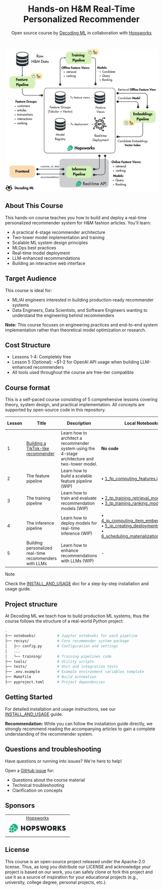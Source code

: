 <div align="center">
  <h1>Hands-on H&M Real-Time Personalized Recommender</h1>
  <p class="tagline">Open source course by <a href="https://decodingml.substack.com">Decoding ML</a> in collaboration with <a href="https://rebrand.ly/homepage-github">Hopsworks</a></p>
</div>

</br>

<p align="center">
  <a href="https://decodingml.substack.com/p/33d3273e-b8e3-4d98-b160-c3d239343022">
    <img src="assets/architecture.png" alt="Architecture" width="600">
  </a>
</p>

## About This Course

This hands-on course teaches you how to build and deploy a real-time personalized recommender system for H&M fashion articles. You'll learn:

- A practical 4-stage recommender architecture
- Two-tower model implementation and training
- Scalable ML system design principles
- MLOps best practices
- Real-time model deployment
- LLM-enhanced recommendations
- Building an interactive web interface

## Target Audience

This course is ideal for:
- ML/AI engineers interested in building production-ready recommender systems
- Data Engineers, Data Scientists, and Software Engineers wanting to understand the engineering behind recommenders

**Note:** This course focuses on engineering practices and end-to-end system implementation rather than theoretical model optimization or research.

## Cost Structure

- Lessons 1-4: Completely free
- Lesson 5 (Optional): ~$1-2 for OpenAI API usage when building LLM-enhanced recommenders
- All tools used throughout the course are free-tier compatible

## Course format

This is a self-paced course consisting of 5 comprehensive lessons covering theory, system design, and practical implementation. All concepts are supported by open-source code in this repository.

| Lesson | Title | Description | Local Notebooks | Colab Notebooks |
|--------|-------|-------------|----------------|-----------------|
| 1 | [Building a TikTok-like recommender](https://decodingml.substack.com/p/33d3273e-b8e3-4d98-b160-c3d239343022) | Learn how to architect a recommender system using the 4-stage architecture and two-tower model. | **No code** | **No code** |
| 2 | The feature pipeline | Learn how to build a scalable feature pipeline (WIP) | • [1_fp_computing_features.ipynb](notebooks/1_fp_computing_features.ipynb) | - |
| 3 | The training pipeline | Learn how to train and evaluate recommendation models (WIP) | • [2_tp_training_retrieval_model.ipynb](notebooks/2_tp_training_retrieval_model.ipynb)<br>• [3_tp_training_ranking_model.ipynb](notebooks/3_tp_training_ranking_model.ipynb) | - |
| 4 | The inference pipeline | Learn how to deploy models for real-time inference (WIP) | • [4_ip_computing_item_embeddings.ipynb](notebooks/4_ip_computing_item_embeddings.ipynb)<br>• [5_ip_creating_deployments.ipynb](notebooks/5_ip_creating_deployments.ipynb)<br>• [6_scheduling_materialization_jobs.ipynb](notebooks/6_scheduling_materialization_jobs.ipynb) | - |
| 5 | Building personalized real-time recommenders with LLMs | Learn how to enhance recommendations with LLMs (WIP) | - | - |

> [!NOTE]
> Check the [INSTALL_AND_USAGE](https://github.com/decodingml/hands-on-personalized-recommender/blob/main/INSTALL_AND_USAGE.md) doc for a step-by-step installation and usage guide.


## Project structure

At Decoding ML we teach how to build production ML systems, thus the course follows the structure of a real-world Python project:

```bash
.
├── notebooks/          # Jupyter notebooks for each pipeline
├── recsys/             # Core recommender system package
│   ├── config.py       # Configuration and settings
│   ...
│   └── training/       # Training pipelines code
├── tools/              # Utility scripts
├── tests/              # Unit and integration tests
├── .env.example        # Example environment variables template
├── Makefile            # Build automation
├── pyproject.toml      # Project dependencies
```

## Getting Started

For detailed installation and usage instructions, see our [INSTALL_AND_USAGE](https://github.com/decodingml/hands-on-personalized-recommender/blob/main/INSTALL_AND_USAGE.md) guide.

**Recommendation:** While you can follow the installation guide directly, we strongly recommend reading the accompanying articles to gain a complete understanding of the recommender system.

## Questions and troubleshooting

Have questions or running into issues? We're here to help!

Open a [GitHub issue](https://github.com/decodingml/hands-on-personalized-recommender/issues) for:
- Questions about the course material
- Technical troubleshooting
- Clarification on concepts

## Sponsors

<table>
  <tr>
    <td align="center">
      <a href="https://rebrand.ly/homepage-github" target="_blank">Hopsworks</a>
    </td>
  </tr>
  <tr>
    <td align="center">
      <a href="https://rebrand.ly/homepage-github" target="_blank">
        <img src="assets/hopsworks.png" width="200" alt="Hopsworks">
      </a>
    </td>
  </tr>
</table>


## License

This course is an open-source project released under the Apache-2.0 license. Thus, as long you distribute our LICENSE and acknowledge your project is based on our work, you can safely clone or fork this project and use it as a source of inspiration for your educational projects (e.g., university, college degree, personal projects, etc.).

